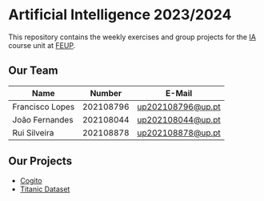 # Artificial Intelligence 2023/2024

This repository contains the weekly exercises and group projects for the [IA](https://sigarra.up.pt/feup/pt/ucurr_geral.ficha_uc_view?pv_ocorrencia_id=520334) course unit at [FEUP](https://sigarra.up.pt/feup/pt/web_page.inicial).

## Our Team
| Name             | Number    | E-Mail             |
| ---------------- | --------- | ------------------ |
| Francisco Lopes  | 202108796 | up202108796@up.pt  |
| João Fernandes   | 202108044 | up202108044@up.pt    |
| Rui Silveira     | 202108878 | up202108878@up.pt  |

## Our Projects

  - [Cogito](Proj1/README.md)
  - [Titanic Dataset](Proj2/machine_learning_titanic_dataset.ipynb)
